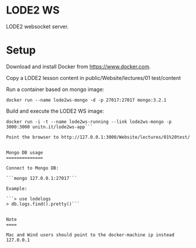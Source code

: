 LODE2 WS
========

LODE2 websocket server.

Setup
=====

Download and install Docker from https://www.docker.com.

Copy a LODE2 lesson content in public/Website/lectures/01 test/content

Run a container based on mongo image:

```docker run --name lode2ws-mongo -d -p 27017:27017 mongo:3.2.1```

Build and execute the LODE2 WS image:

```docker build -t unitn.it/lode2ws-app .
docker run -i -t --name lode2ws-running --link lode2ws-mongo -p 3000:3000 unitn.it/lode2ws-app```

Point the browser to http://127.0.0.1:3000/Website/lectures/01%20test/


Mongo DB usage
==============

Connect to Mongo DB:

```mongo 127.0.0.1:27017```

Example:

```> use lodelogs
> db.logs.find().pretty()```


Note
====

Mac and Wind users should point to the docker-machine ip instead 127.0.0.1
